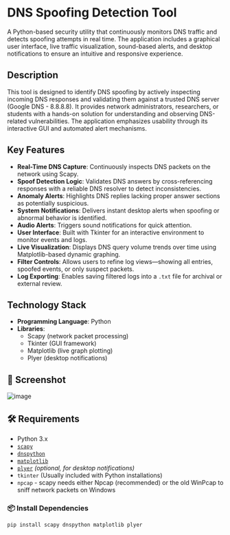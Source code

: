 # DNS Spoofing Detection Tool

A Python-based security utility that continuously monitors DNS traffic and detects spoofing attempts in real time. The application includes a graphical user interface, live traffic visualization, sound-based alerts, and desktop notifications to ensure an intuitive and responsive experience.

## Description

This tool is designed to identify DNS spoofing by actively inspecting incoming DNS responses and validating them against a trusted DNS server (Google DNS - 8.8.8.8). It provides network administrators, researchers, or students with a hands-on solution for understanding and observing DNS-related vulnerabilities. The application emphasizes usability through its interactive GUI and automated alert mechanisms.

## Key Features

- **Real-Time DNS Capture**: Continuously inspects DNS packets on the network using Scapy.
- **Spoof Detection Logic**: Validates DNS answers by cross-referencing responses with a reliable DNS resolver to detect inconsistencies.
- **Anomaly Alerts**: Highlights DNS replies lacking proper answer sections as potentially suspicious.
- **System Notifications**: Delivers instant desktop alerts when spoofing or abnormal behavior is identified.
- **Audio Alerts**: Triggers sound notifications for quick attention.
- **User Interface**: Built with Tkinter for an interactive environment to monitor events and logs.
- **Live Visualization**: Displays DNS query volume trends over time using Matplotlib-based dynamic graphing.
- **Filter Controls**: Allows users to refine log views—showing all entries, spoofed events, or only suspect packets.
- **Log Exporting**: Enables saving filtered logs into a `.txt` file for archival or external review.

## Technology Stack

- **Programming Language**: Python
- **Libraries**:
  - Scapy (network packet processing)
  - Tkinter (GUI framework)
  - Matplotlib (live graph plotting)
  - Plyer (desktop notifications)


## 📸 Screenshot

![image](https://github.com/user-attachments/assets/6a9c637d-dfe9-43f5-a80c-fd319ef2a716)


## 🛠️ Requirements

- Python 3.x
- [`scapy`](https://pypi.org/project/scapy/)
- [`dnspython`](https://pypi.org/project/dnspython/)
- [`matplotlib`](https://pypi.org/project/matplotlib/)
- [`plyer`](https://pypi.org/project/plyer/) *(optional, for desktop notifications)*
- `tkinter` (Usually included with Python installations)
- `npcap` - scapy needs either Npcap (recommended) or the old WinPcap to sniff network packets on Windows

### 📦 Install Dependencies

```bash
pip install scapy dnspython matplotlib plyer

